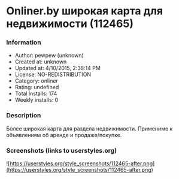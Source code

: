 # Onliner.by широкая карта для недвижимости (112465)

### Information
- Author: pewpew (unknown)
- Created at: unknown
- Updated at: 4/10/2015, 2:38:14 PM
- License: NO-REDISTRIBUTION
- Category: onliner
- Rating: undefined
- Total installs: 174
- Weekly installs: 0


### Description
Более широкая карта для раздела недвижимости. Применимо к объявлениям об аренде и продаже/покупке.


### Screenshots (links to userstyles.org)
![https://userstyles.org/style_screenshots/112465-after.png](https://userstyles.org/style_screenshots/112465-after.png)


